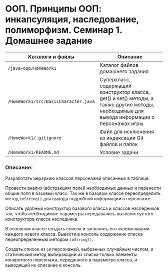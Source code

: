 # ООП. Принципы ООП: инкапсуляция, наследование, полиморфизм. Семинар 1. Домашнее задание

Каталоги и файлы                     | Описание
-------------------------------------|-------------------------------------------------------
`/java-oop/HomeWork1`                | Каталог файлов домашнего задания
`/HomeWork1/src/BasicCharacter.java` | Суперкласс, содержащий конструктор класса, get() и set() методы, а также другие методы, необходимые для вывода информации о персонажах игры
`/HomeWork1/.gitignore`              | Файл для исключения из индексации Git файлов и папок
`/HomeWork1/README.md`               | Условие задачи

### Описание:

Разработать иерархию классов персонажей описанных в таблице.

Провести анализ (абстракция) полей необходимых данных и перенести общие поля в базовый класс. Так же в базовом классе переопределить метод `toString()` для вывода подробной информации о персонаже.

Описать удобный конструктор базового класса и классов наследников так, чтобы необходимые параметры передавались вызовом пустого конструктора класса наследника.

В основном классе создать список и заполнить его экземплярами каждого нового класса. Вывести в консоль содержание списка переопределенным методом `toString()`.

Создать список из `50` персонажей, выбранных случайным числом, и статический метод выбирающий из списка только элементы конкретного персонажа, переданного в параметре класса, и выводящий их описание в консоль.

